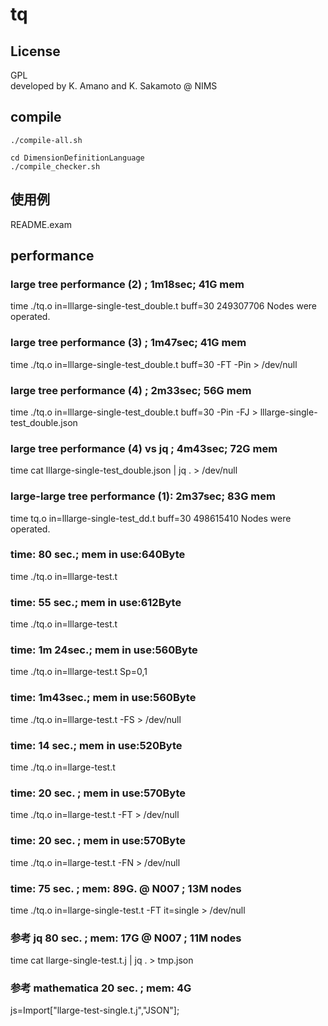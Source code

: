 # tq
## License
GPL    
developed by K. Amano and K. Sakamoto @ NIMS

## compile
```
./compile-all.sh
```

```
cd DimensionDefinitionLanguage
./compile_checker.sh
```
## 使用例
README.exam

## performance
### large tree performance (2) ; 1m18sec; 41G mem 
time ./tq.o in=lllarge-single-test_double.t buff=30
249307706 Nodes were operated.

### large tree performance (3) ; 1m47sec; 41G mem 
time ./tq.o in=lllarge-single-test_double.t buff=30 -FT -Pin > /dev/null

### large tree performance (4) ; 2m33sec; 56G mem
time ./tq.o in=lllarge-single-test_double.t buff=30 -Pin -FJ > lllarge-single-test_double.json

### large tree performance (4) vs jq ; 4m43sec; 72G mem
time cat lllarge-single-test_double.json | jq . > /dev/null

### large-large tree performance (1): 2m37sec; 83G mem
time tq.o in=lllarge-single-test_dd.t buff=30
498615410 Nodes were operated.

### time: 80 sec.; mem in use:640Byte
time ./tq.o in=lllarge-test.t

### time: 55 sec.; mem in use:612Byte
time ./tq.o in=lllarge-test.t

### time: 1m 24sec.; mem in use:560Byte
time ./tq.o in=lllarge-test.t Sp=0,1

### time: 1m43sec.; mem in use:560Byte
time ./tq.o in=lllarge-test.t -FS > /dev/null

### time: 14 sec.; mem in use:520Byte
time ./tq.o in=llarge-test.t

### time: 20 sec. ; mem in use:570Byte
time ./tq.o in=llarge-test.t -FT > /dev/null

### time: 20 sec. ; mem in use:570Byte
time ./tq.o in=llarge-test.t -FN > /dev/null

### time: 75 sec. ; mem: 89G. @ N007 ; 13M nodes
time ./tq.o in=llarge-single-test.t -FT it=single > /dev/null

### 参考 jq 80 sec. ; mem: 17G @ N007 ; 11M nodes
time cat llarge-single-test.t.j | jq . > tmp.json

### 参考 mathematica 20 sec. ; mem: 4G
js=Import["llarge-test-single.t.j","JSON"];


